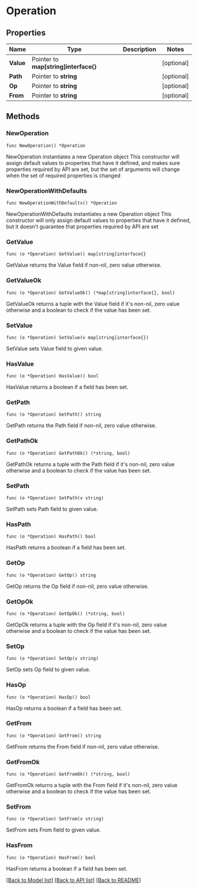 # Operation

## Properties

Name | Type | Description | Notes
------------ | ------------- | ------------- | -------------
**Value** | Pointer to **map[string]interface{}** |  | [optional] 
**Path** | Pointer to **string** |  | [optional] 
**Op** | Pointer to **string** |  | [optional] 
**From** | Pointer to **string** |  | [optional] 

## Methods

### NewOperation

`func NewOperation() *Operation`

NewOperation instantiates a new Operation object
This constructor will assign default values to properties that have it defined,
and makes sure properties required by API are set, but the set of arguments
will change when the set of required properties is changed

### NewOperationWithDefaults

`func NewOperationWithDefaults() *Operation`

NewOperationWithDefaults instantiates a new Operation object
This constructor will only assign default values to properties that have it defined,
but it doesn't guarantee that properties required by API are set

### GetValue

`func (o *Operation) GetValue() map[string]interface{}`

GetValue returns the Value field if non-nil, zero value otherwise.

### GetValueOk

`func (o *Operation) GetValueOk() (*map[string]interface{}, bool)`

GetValueOk returns a tuple with the Value field if it's non-nil, zero value otherwise
and a boolean to check if the value has been set.

### SetValue

`func (o *Operation) SetValue(v map[string]interface{})`

SetValue sets Value field to given value.

### HasValue

`func (o *Operation) HasValue() bool`

HasValue returns a boolean if a field has been set.

### GetPath

`func (o *Operation) GetPath() string`

GetPath returns the Path field if non-nil, zero value otherwise.

### GetPathOk

`func (o *Operation) GetPathOk() (*string, bool)`

GetPathOk returns a tuple with the Path field if it's non-nil, zero value otherwise
and a boolean to check if the value has been set.

### SetPath

`func (o *Operation) SetPath(v string)`

SetPath sets Path field to given value.

### HasPath

`func (o *Operation) HasPath() bool`

HasPath returns a boolean if a field has been set.

### GetOp

`func (o *Operation) GetOp() string`

GetOp returns the Op field if non-nil, zero value otherwise.

### GetOpOk

`func (o *Operation) GetOpOk() (*string, bool)`

GetOpOk returns a tuple with the Op field if it's non-nil, zero value otherwise
and a boolean to check if the value has been set.

### SetOp

`func (o *Operation) SetOp(v string)`

SetOp sets Op field to given value.

### HasOp

`func (o *Operation) HasOp() bool`

HasOp returns a boolean if a field has been set.

### GetFrom

`func (o *Operation) GetFrom() string`

GetFrom returns the From field if non-nil, zero value otherwise.

### GetFromOk

`func (o *Operation) GetFromOk() (*string, bool)`

GetFromOk returns a tuple with the From field if it's non-nil, zero value otherwise
and a boolean to check if the value has been set.

### SetFrom

`func (o *Operation) SetFrom(v string)`

SetFrom sets From field to given value.

### HasFrom

`func (o *Operation) HasFrom() bool`

HasFrom returns a boolean if a field has been set.


[[Back to Model list]](../README.md#documentation-for-models) [[Back to API list]](../README.md#documentation-for-api-endpoints) [[Back to README]](../README.md)



